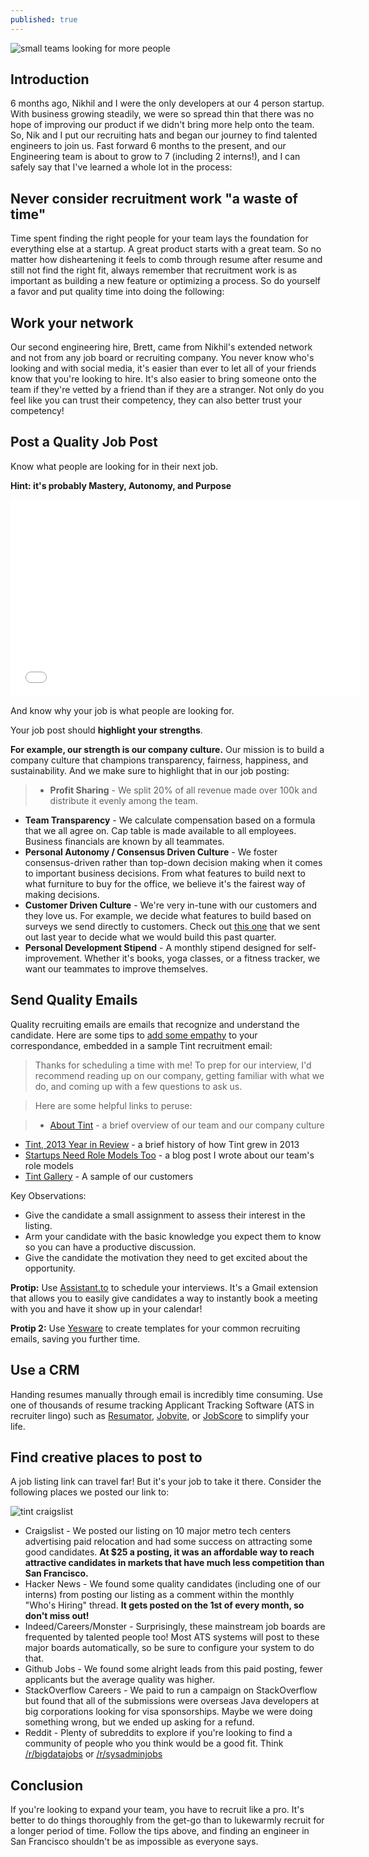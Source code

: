 ```yaml
---
published: true
---
```


![small teams looking for more people](https://s3.amazonaws.com/uploads.hipchat.com/38181/267094/nUV4GxfOgNXeetV/IMGP2863.jpg)

## Introduction

6 months ago, Nikhil and I were the only developers at our 4 person startup. With business growing steadily, we were so spread thin that there was no hope of improving our product if we didn't bring more help onto the team. So, Nik and I put our recruiting hats and began our journey to find talented engineers to join us. Fast forward 6 months to the present, and our Engineering team is about to grow to 7 (including 2 interns!), and I can safely say that I've learned a whole lot in the process:

## Never consider recruitment work "a waste of time"

Time spent finding the right people for your team lays the foundation for everything else at a startup. A great product starts with a great team. So no matter how disheartening it feels to comb through resume after resume and still not find the right fit, always remember that recruitment work is as important as building a new feature or optimizing a process. So do yourself a favor and put quality time into doing the following:

## Work your network

Our second engineering hire, Brett, came from Nikhil's extended network and not from any job board or recruiting company. You never know who's looking and with social media, it's easier than ever to let all of your friends know that you're looking to hire. It's also easier to bring someone onto the team if they're vetted by a friend than if they are a stranger. Not only do you feel like you can trust their competency, they can also better trust your competency! 

## Post a Quality Job Post

Know what people are looking for in their next job. 

**Hint: it's probably Mastery, Autonomy, and Purpose**
<iframe width="560" height="315" src="//www.youtube.com/embed/u6XAPnuFjJc" frameborder="0" allowfullscreen></iframe>

And know why your job is what people are looking for. 

Your job post should **highlight your strengths**. 

**For example, our strength is our company culture.** Our mission is to build a company culture that champions transparency, fairness, happiness, and sustainability. And we make sure to highlight that in our job posting:

> - **Profit Sharing** - We split 20% of all revenue made over 100k and distribute it evenly among the team.
- **Team Transparency** - We calculate compensation based on a formula that we all agree on. Cap table is made available to all employees. Business financials are known by all teammates.
- **Personal Autonomy / Consensus Driven Culture** - We foster consensus-driven rather than top-down decision making when it comes to important business decisions. From what features to build next to what furniture to buy for the office, we believe it's the fairest way of making decisions.
- **Customer Driven Culture** - We're very in-tune with our customers and they love us. For example, we decide what features to build based on surveys we send directly to customers. Check out [this one](http://bit.ly/1fc73kh) that we sent out last year to decide what we would build this past quarter.
- **Personal Development Stipend** - A monthly stipend designed for self-improvement. Whether it's books, yoga classes, or a fitness tracker, we want our teammates to improve themselves.

## Send Quality Emails

Quality recruiting emails are emails that recognize and understand the candidate. Here are some tips to [add some empathy](http://www.tintup.com/blog/empathy-the-most-underrated-business-skill/) to your correspondance, embedded in a sample Tint recruitment email:

> Thanks for scheduling a time with me! To prep for our interview, I'd recommend reading up on our company, getting familiar with what we do, and coming up with a few questions to ask us.

> Here are some helpful links to peruse:

>- [About Tint](http://www.tintup.com/about) - a brief overview of our team and our company culture
- [Tint, 2013 Year in Review](http://www.tintup.com/blog/tint-year-in-review-2013/) - a brief history of how Tint grew in 2013
- [Startups Need Role Models Too](http://www.tintup.com/blog/startups-need-role-models-too/) - a blog post I wrote about our team's role models
- [Tint Gallery](http://www.tintup.com/clients) - A sample of our customers

Key Observations:

- Give the candidate a small assignment to assess their interest in the listing.
- Arm your candidate with the basic knowledge you expect them to know so you can have a productive discussion.
- Give the candidate the motivation they need to get excited about the opportunity.

**Protip:** Use [Assistant.to](http://www.trybetty.com/assistantto/index.html) to schedule your interviews. It's a Gmail extension that allows you to easily give candidates a way to instantly book a meeting with you and have it show up in your calendar!

**Protip 2:** Use [Yesware](http://www.yesware.com/) to create templates for your common recruiting emails, saving you further time.


## Use a CRM

Handing resumes manually through email is incredibly time consuming. Use one of thousands of resume tracking Applicant Tracking Software (ATS in recruiter lingo) such as [Resumator](https://www.theresumator.com/), [Jobvite](http://recruiting.jobvite.com/), or [JobScore](http://www.jobscore.com/) to simplify your life.

## Find creative places to post to

A job listing link can travel far! But it's your job to take it there. Consider the following places we posted our link to:

![tint craigslist](https://www.evernote.com/shard/s28/sh/64b2d948-e6c6-4717-9d50-e4d34ee2591c/7da135e608128e1a29b4656e4fe908b1/deep/0/craigslist-account.png)

- Craigslist - We posted our listing on 10 major metro tech centers advertising paid relocation and had some success on attracting some good candidates. **At $25 a posting, it was an affordable way to reach attractive candidates in markets that have much less competition than San Francisco.**
- Hacker News - We found some quality candidates (including one of our interns) from posting our listing as a comment within the monthly "Who's Hiring" thread. **It gets posted on the 1st of every month, so don't miss out!**
- Indeed/Careers/Monster - Surprisingly, these mainstream job boards are frequented by talented people too! Most ATS systems will post to these major boards automatically, so be sure to configure your system to do that.
- Github Jobs - We found some alright leads from this paid posting, fewer applicants but the average quality was higher.
- StackOverflow Careers - We paid to run a campaign on StackOverflow but found that all of the submissions were overseas Java developers at big corporations looking for visa sponsorships. Maybe we were doing something wrong, but we ended up asking for a refund.
- Reddit - Plenty of subreddits to explore if you're looking to find a community of people who you think would be a good fit. Think [/r/bigdatajobs](http://www.reddit.com/r/bigdatajobs) or [/r/sysadminjobs](http://www.reddit.com/r/sysadminjobs)

## Conclusion

If you're looking to expand your team, you have to recruit like a pro. It's better to do things thoroughly from the get-go than to lukewarmly recruit for a longer period of time. Follow the tips above, and finding an engineer in San Francisco shouldn't be as impossible as everyone says.